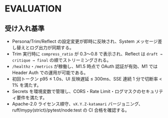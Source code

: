 # EVALUATION

## 受け入れ基準
- Persona/Trim/Reflect の設定変更が即時に反映され、System メッセージ差し替えとログ出力が同期する。
- Trim 実行時に `compress_ratio` が 0.3〜0.8 で表示され、Reflect は `draft → critique → final` の順でストリーミングされる。
- `/healthz`・`/metrics` が稼働し、M1.5 時点で OAuth 認証が有効、M1 では Header Auth での運用が可能である。
- 初回トークン p95 ≤ 1.0s、UI 反映遅延 ≤ 300ms、SSE 連続 1 分で切断率 < 1% を満たす。
- Secrets を環境変数で管理し、CORS・Rate Limit・ログマスクのセキュリティ要件を満たす。
- Apache-2.0 ライセンス順守、`vX.Y.Z-katamari` バージョニング、ruff/mypy(strict)/pytest/node:test の CI 合格を確認する。
